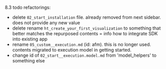 8.3 todo refactorings:

-  delete `02_start_installation` file. already removed from next sidebar. does not provide any new value
-  delete rename `ht_create_your_first_visualization` to something that better matches the repurposed contents = info how to integrate SDK into existing app
-  rename `05_custom__execution.md` (id: afm). this is no longer used. contents migrated to execution model in getting started.
-  change id of `02_start__execution.model.md` from 'model_helpers' to something else